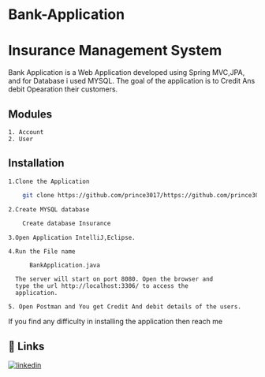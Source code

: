 # Bank-Application


# Insurance Management System

Bank Application is a Web Application developed using Spring MVC,JPA, and for Database i used MYSQL. The goal of the application is to Credit Ans debit Opearation their customers.

## Modules
    1. Account
    2. User 
     
## Installation

    1.Clone the Application
```bash
    git clone https://github.com/prince3017/https://github.com/prince3017/Bank-Application
```
    2.Create MYSQL database
```bash
    Create database Insurance
```  
    3.Open Application IntelliJ,Eclipse.

    4.Run the File name
```bash
      BankApplication.java
```
      The server will start on port 8080. Open the browser and   
      type the url http://localhost:3306/ to access the 
      application.

    5. Open Postman and You get Credit And debit details of the users.

If you find any difficulty in installing the application then reach me 
## 🔗 Links

[![linkedin](https://img.shields.io/badge/linkedin-0A66C2?style=for-the-badge&logo=linkedin&logoColor=white)](https://www.linkedin.com/in/prince-mahto-9a79ab136/)


